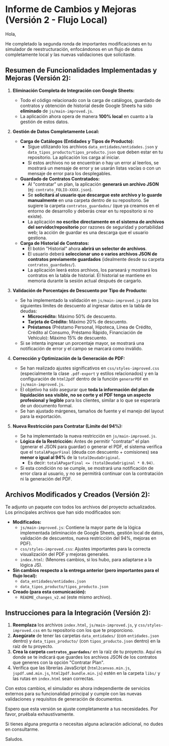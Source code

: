 # Informe de Cambios y Mejoras (Versión 2 - Flujo Local)

Hola,

He completado la segunda ronda de importantes modificaciones en tu simulador de reestructuración, enfocándonos en un flujo de datos completamente local y las nuevas validaciones que solicitaste.

## Resumen de Funcionalidades Implementadas y Mejoras (Versión 2):

1.  **Eliminación Completa de Integración con Google Sheets:**
    *   Todo el código relacionado con la carga de catálogos, guardado de contratos y obtención de historial desde Google Sheets ha sido **eliminado** de `js/main-improved.js`.
    *   La aplicación ahora opera de manera **100% local** en cuanto a la gestión de estos datos.

2.  **Gestión de Datos Completamente Local:**
    *   **Carga de Catálogos (Entidades y Tipos de Producto):**
        *   Sigue utilizando los archivos `data_entidades/entidades.json` y `data_tipos_producto/tipos_producto.json` que deben estar en tu repositorio. La aplicación los carga al iniciar.
        *   Si estos archivos no se encuentran o hay un error al leerlos, se mostrará un mensaje de error y se usarán listas vacías o con un mensaje de error para los desplegables.
    *   **Guardado de Contratos Contratados:**
        *   Al "contratar" un plan, la aplicación **generará un archivo JSON** (ej: `contrato_FOLIO-XXXX.json`).
        *   Se **solicitará al usuario que descargue este archivo y lo guarde manualmente** en una carpeta dentro de su repositorio. Se sugiere la carpeta `contratos_guardados/` (que ya creamos en el entorno de desarrollo y deberás crear en tu repositorio si no existe).
        *   La aplicación **no escribe directamente en el sistema de archivos del servidor/repositorio** por razones de seguridad y portabilidad web; la acción de guardar es una descarga que el usuario gestiona.
    *   **Carga de Historial de Contratos:**
        *   El botón "Historial" ahora **abrirá un selector de archivos**.
        *   El usuario deberá **seleccionar uno o varios archivos JSON de contratos previamente guardados** (idealmente desde su carpeta `contratos_guardados/`).
        *   La aplicación leerá estos archivos, los parseará y mostrará los contratos en la tabla de historial. El historial se mantiene en memoria durante la sesión actual después de cargarlo.

3.  **Validación de Porcentajes de Descuento por Tipo de Producto:**
    *   Se ha implementado la validación en `js/main-improved.js` para los siguientes límites de descuento al ingresar datos en la tabla de deudas:
        *   **Microcrédito:** Máximo 50% de descuento.
        *   **Tarjeta de Crédito:** Máximo 20% de descuento.
        *   **Préstamos** (Préstamo Personal, Hipoteca, Línea de Crédito, Crédito al Consumo, Préstamo Rápido, Financiación de Vehículo): Máximo 15% de descuento.
    *   Si se intenta ingresar un porcentaje mayor, se mostrará una notificación de error y el campo se marcará como inválido.

4.  **Corrección y Optimización de la Generación de PDF:**
    *   Se han realizado ajustes significativos en `css/styles-improved.css` (especialmente la clase `.pdf-export` y estilos relacionados) y en la configuración de `html2pdf` dentro de la función `generarPDF` en `js/main-improved.js`.
    *   El objetivo ha sido asegurar que **toda la información del plan de liquidación sea visible, no se corte y el PDF tenga un aspecto profesional y legible** para los clientes, similar a lo que se esperaría de un documento formal.
    *   Se han ajustado márgenes, tamaños de fuente y el manejo del layout para la exportación.

5.  **Nueva Restricción para Contratar (Límite del 94%):**
    *   Se ha implementado la nueva restricción en `js/main-improved.js`.
    *   **Lógica de la Restricción:** Antes de permitir "contratar" el plan (generar el JSON para guardar) o generar el PDF, el sistema verifica que el `totalAPagarFinal` (deuda con descuento + comisiones) sea **menor o igual al 94%** de la `totalDeudaOriginal`.
        *   Es decir: `totalAPagarFinal <= (totalDeudaOriginal * 0.94)`.
    *   Si esta condición no se cumple, se mostrará una notificación de error clara al usuario, y no se permitirá continuar con la contratación ni la generación del PDF.

## Archivos Modificados y Creados (Versión 2):

Te adjunto un paquete con todos los archivos del proyecto actualizados. Los principales archivos que han sido modificados son:

*   **Modificados:**
    *   `js/main-improved.js`: Contiene la mayor parte de la lógica implementada (eliminación de Google Sheets, gestión local de datos, validación de descuentos, nueva restricción del 94%, mejoras en PDF).
    *   `css/styles-improved.css`: Ajustes importantes para la correcta visualización del PDF y mejoras generales.
    *   `index.html`: (Menores cambios, si los hubo, para adaptarse a la lógica JS).
*   **Sin cambios respecto a la entrega anterior (pero importantes para el flujo local):**
    *   `data_entidades/entidades.json`
    *   `data_tipos_producto/tipos_producto.json`
*   **Creado (para esta comunicación):**
    *   `README_changes_v2.md` (este mismo archivo).

## Instrucciones para la Integración (Versión 2):

1.  **Reemplaza** los archivos `index.html`, `js/main-improved.js`, y `css/styles-improved.css` en tu repositorio con los que te proporciono.
2.  **Asegúrate** de tener las carpetas `data_entidades/` (con `entidades.json` dentro) y `data_tipos_producto/` (con `tipos_producto.json` dentro) en la raíz de tu proyecto.
3.  **Crea la carpeta `contratos_guardados/`** en la raíz de tu proyecto. Aquí es donde se te indicará que guardes los archivos JSON de los contratos que generes con la opción "Contratar Plan".
4.  Verifica que las librerías JavaScript (`html2canvas.min.js`, `jspdf.umd.min.js`, `html2pdf.bundle.min.js`) estén en la carpeta `libs/` y las rutas en `index.html` sean correctas.

Con estos cambios, el simulador es ahora independiente de servicios externos para su funcionalidad principal y cumple con las nuevas validaciones y requisitos de generación de documentos.

Espero que esta versión se ajuste completamente a tus necesidades. Por favor, pruébala exhaustivamente.

Si tienes alguna pregunta o necesitas alguna aclaración adicional, no dudes en consultarme.

Saludos.
